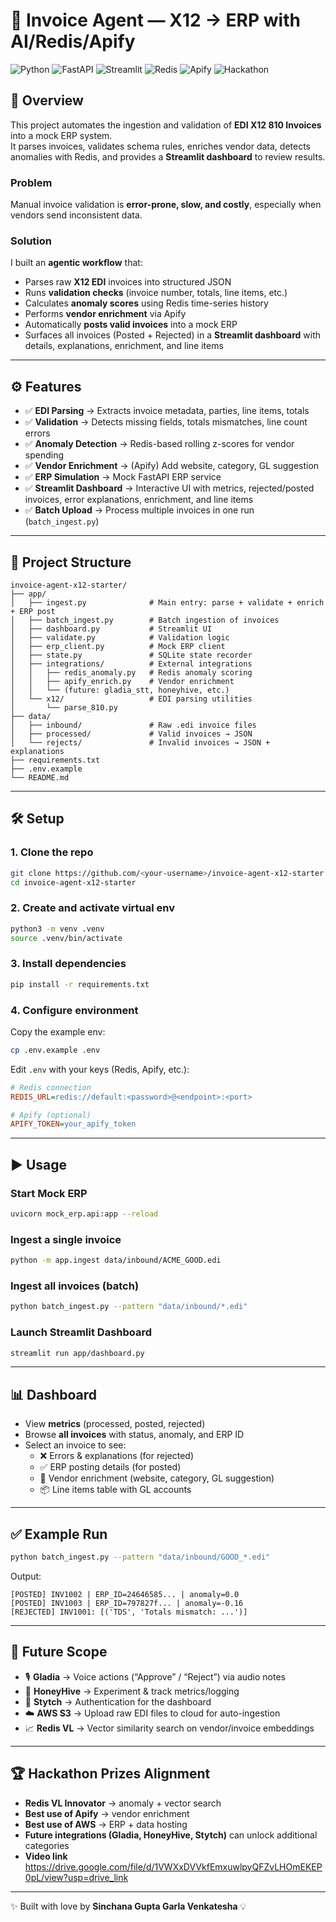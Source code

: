# 🧾 Invoice Agent — X12 → ERP with AI/Redis/Apify

![Python](https://img.shields.io/badge/python-3.12-blue.svg)
![FastAPI](https://img.shields.io/badge/FastAPI-0.112-009688.svg)
![Streamlit](https://img.shields.io/badge/Streamlit-1.38-FF4B4B.svg)
![Redis](https://img.shields.io/badge/Redis-Anomaly%20Detection-red.svg)
![Apify](https://img.shields.io/badge/Apify-Vendor%20Enrichment-yellow.svg)
![Hackathon](https://img.shields.io/badge/Hackathon-Ready-success.svg)

## 🚀 Overview
This project automates the ingestion and validation of **EDI X12 810 Invoices** into a mock ERP system.  
It parses invoices, validates schema rules, enriches vendor data, detects anomalies with Redis, and provides a **Streamlit dashboard** to review results.

### Problem
Manual invoice validation is **error-prone, slow, and costly**, especially when vendors send inconsistent data.

### Solution
I built an **agentic workflow** that:
- Parses raw **X12 EDI** invoices into structured JSON
- Runs **validation checks** (invoice number, totals, line items, etc.)
- Calculates **anomaly scores** using Redis time-series history
- Performs **vendor enrichment** via Apify
- Automatically **posts valid invoices** into a mock ERP
- Surfaces all invoices (Posted + Rejected) in a **Streamlit dashboard** with details, explanations, enrichment, and line items

---

## ⚙️ Features
- ✅ **EDI Parsing** → Extracts invoice metadata, parties, line items, totals  
- ✅ **Validation** → Detects missing fields, totals mismatches, line count errors  
- ✅ **Anomaly Detection** → Redis-based rolling z-scores for vendor spending  
- ✅ **Vendor Enrichment** → (Apify) Add website, category, GL suggestion  
- ✅ **ERP Simulation** → Mock FastAPI ERP service  
- ✅ **Streamlit Dashboard** → Interactive UI with metrics, rejected/posted invoices, error explanations, enrichment, and line items  
- ✅ **Batch Upload** → Process multiple invoices in one run (`batch_ingest.py`)  

---

## 📂 Project Structure
```
invoice-agent-x12-starter/
├── app/
│   ├── ingest.py              # Main entry: parse + validate + enrich + ERP post
│   ├── batch_ingest.py        # Batch ingestion of invoices
│   ├── dashboard.py           # Streamlit UI
│   ├── validate.py            # Validation logic
│   ├── erp_client.py          # Mock ERP client
│   ├── state.py               # SQLite state recorder
│   ├── integrations/          # External integrations
│   │   ├── redis_anomaly.py   # Redis anomaly scoring
│   │   ├── apify_enrich.py    # Vendor enrichment
│   │   └── (future: gladia_stt, honeyhive, etc.)
│   └── x12/                   # EDI parsing utilities
│       └── parse_810.py
├── data/
│   ├── inbound/               # Raw .edi invoice files
│   ├── processed/             # Valid invoices → JSON
│   └── rejects/               # Invalid invoices → JSON + explanations
├── requirements.txt
├── .env.example
└── README.md
```

---

## 🛠️ Setup

### 1. Clone the repo
```bash
git clone https://github.com/<your-username>/invoice-agent-x12-starter.git
cd invoice-agent-x12-starter
```

### 2. Create and activate virtual env
```bash
python3 -m venv .venv
source .venv/bin/activate
```

### 3. Install dependencies
```bash
pip install -r requirements.txt
```

### 4. Configure environment
Copy the example env:
```bash
cp .env.example .env
```

Edit `.env` with your keys (Redis, Apify, etc.):

```ini
# Redis connection
REDIS_URL=redis://default:<password>@<endpoint>:<port>

# Apify (optional)
APIFY_TOKEN=your_apify_token
```

---

## ▶️ Usage

### Start Mock ERP
```bash
uvicorn mock_erp.api:app --reload
```

### Ingest a single invoice
```bash
python -m app.ingest data/inbound/ACME_GOOD.edi
```

### Ingest all invoices (batch)
```bash
python batch_ingest.py --pattern "data/inbound/*.edi"
```

### Launch Streamlit Dashboard
```bash
streamlit run app/dashboard.py
```

---

## 📊 Dashboard
- View **metrics** (processed, posted, rejected)  
- Browse **all invoices** with status, anomaly, and ERP ID  
- Select an invoice to see:  
  - ❌ Errors & explanations (for rejected)  
  - ✅ ERP posting details (for posted)  
  - 🔎 Vendor enrichment (website, category, GL suggestion)  
  - 📦 Line items table with GL accounts  

---

## ✅ Example Run

```bash
python batch_ingest.py --pattern "data/inbound/GOOD_*.edi"
```

Output:
```
[POSTED] INV1002 | ERP_ID=24646585... | anomaly=0.0
[POSTED] INV1003 | ERP_ID=797827f... | anomaly=-0.16
[REJECTED] INV1001: [('TDS', 'Totals mismatch: ...')]
```

---

## 📌 Future Scope
- 🎙 **Gladia** → Voice actions (“Approve” / “Reject”) via audio notes  
- 📡 **HoneyHive** → Experiment & track metrics/logging  
- 🔐 **Stytch** → Authentication for the dashboard  
- ☁️ **AWS S3** → Upload raw EDI files to cloud for auto-ingestion  
- 📈 **Redis VL** → Vector similarity search on vendor/invoice embeddings  

---

## 🏆 Hackathon Prizes Alignment
- **Redis VL Innovator** → anomaly + vector search  
- **Best use of Apify** → vendor enrichment  
- **Best use of AWS** → ERP + data hosting  
- **Future integrations (Gladia, HoneyHive, Stytch)** can unlock additional categories
- **Video link** https://drive.google.com/file/d/1VWXxDVVkfEmxuwlpyQFZvLHOmEKEP0pL/view?usp=drive_link

---

✨ Built with love by **Sinchana Gupta Garla Venkatesha** 💡
